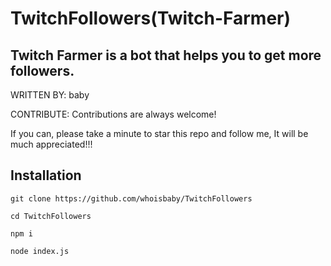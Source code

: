 # TwitchFollowers(Twitch-Farmer)
Twitch Farmer is a bot that helps you to get more followers.
----------------------

WRITTEN BY: baby

CONTRIBUTE: Contributions are always welcome!

 If you can, please take a minute to star this repo and follow me, It will be much appreciated!!!


Installation
-------------------
```
git clone https://github.com/whoisbaby/TwitchFollowers

cd TwitchFollowers

npm i

node index.js
  
